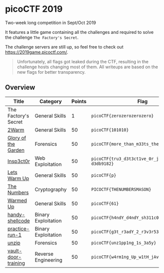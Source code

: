 # picoCTF 2019

Two-week long competition in Sept/Oct 2019

It features a little game containing all the challenges and required to solve the challenge `The Factory's Secret`.

The challenge servers are still up, so feel free to check out https://2019game.picoctf.com/.

> Unfortunately, all flags got leaked during the CTF, resulting in the challenge hosts changing most of them. All writeups are based on the new flags for better transparency.

## Overview

Title                                                                | Category            | Points | Flag
---------------------------------------------------------------------|---------------------|--------|-------------------------
The Factory's Secret                                                 | General Skills      |      1 | `picoCTF{zerozerozerozero}`
[2Warm](General_Skills/2Warm/)                                       | General Skills      |     50 | `picoCTF{101010}`
[Glory of the Garden](Forensics/Glory_of_the_Garden/)                | Forensics           |     50 | `picoCTF{more_than_m33ts_the_3y35a97d3bB}`
[Insp3ct0r](Web_Exploitation/Insp3ct0r/)                             | Web Exploitation    |     50 | `picoCTF{tru3_d3t3ct1ve_0r_ju5t_lucky?d3db9182}`
[Lets Warm Up](General_Skills/Lets_Warm_Up/)                         | General Skills      |     50 | `picoCTF{p}`
[The Numbers](Cryptography/The_Numbers/)                             | Cryptography        |     50 | `PICOCTF{THENUMBERSMASON}`
[Warmed Up](General_Skills/Warmed_Up/)                               | General Skills      |     50 | `picoCTF{61}`
[handy-shellcode](Binary_Exploitation/handy-shellcode/)              | Binary Exploitation |     50 | `picoCTF{h4ndY_d4ndY_sh311c0d3_0b440487}`
[practice-run-1](Binary_Exploitation/practice-run-1/)                | Binary Exploitation |     50 | `picoCTF{g3t_r3adY_2_r3v3r53}`
[unzip](Forensics/unzip/)                                            | Forensics           |     50 | `picoCTF{unz1pp1ng_1s_3a5y}`
[vault-door-training](Reverse_Engineering/vault-door-training/)      | Reverse Engineering |     50 | `picoCTF{w4rm1ng_Up_w1tH_jAv4_fcb79c48f5b}`